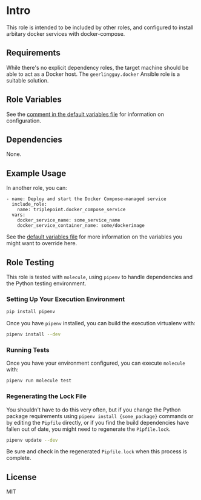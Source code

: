 # Intro
This role is intended to be included by other roles, and configured to install arbitary docker services with docker-compose.

## Requirements
While there's no explicit dependency roles, the target machine should be able to act as a Docker host.  The `geerlingguy.docker` Ansible role is a suitable solution.

## Role Variables
See the [comment in the default variables file](defaults/main.yml) for information on configuration.

## Dependencies
None.

## Example Usage
In another role, you can:
```
- name: Deploy and start the Docker Compose-managed service
  include_role:
    name: triplepoint.docker_compose_service
  vars:
    docker_service_name: some_service_name
    docker_service_container_name: some/dockerimage
```
See the [default variables file](defaults/main.yml) for more information on the variables you might want to override here.

## Role Testing
This role is tested with `molecule`, using `pipenv` to handle dependencies and the Python testing environment.

### Setting Up Your Execution Environment
``` sh
pip install pipenv
```

Once you have `pipenv` installed, you can build the execution virtualenv with:
``` sh
pipenv install --dev
```

### Running Tests
Once you have your environment configured, you can execute `molecule` with:
``` sh
pipenv run molecule test
```

### Regenerating the Lock File
You shouldn't have to do this very often, but if you change the Python package requirements using `pipenv install {some_package}` commands or by editing the `Pipfile` directly, or if you find the build dependencies have fallen out of date, you might need to regenerate the `Pipfile.lock`.
``` sh
pipenv update --dev
```
Be sure and check in the regenerated `Pipfile.lock` when this process is complete.

## License
MIT
